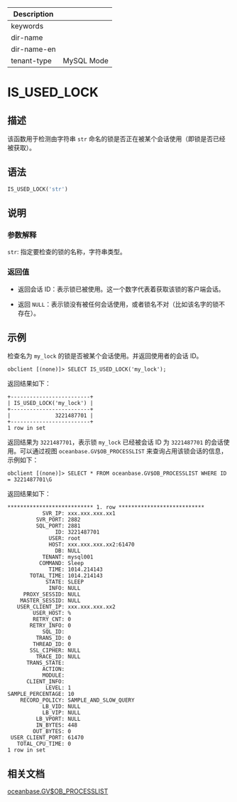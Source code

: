 | Description   |                 |
|---------------|-----------------|
| keywords      |                 |
| dir-name      |                 |
| dir-name-en   |                 |
| tenant-type   | MySQL Mode      |

# IS_USED_LOCK

## 描述

该函数用于检测由字符串 `str` 命名的锁是否正在被某个会话使用（即锁是否已经被获取）。

## 语法

```sql
IS_USED_LOCK('str')
```

## 说明

### 参数解释

`str`: 指定要检查的锁的名称，字符串类型。

### 返回值

* 返回会话 ID：表示锁已被使用。这一个数字代表着获取该锁的客户端会话。

* 返回 `NULL`：表示锁没有被任何会话使用，或者锁名不对（比如该名字的锁不存在）。

## 示例

检查名为 `my_lock` 的锁是否被某个会话使用。并返回使用者的会话 ID。

```shell
obclient [(none)]> SELECT IS_USED_LOCK('my_lock');
```

返回结果如下：

```shell
+-------------------------+
| IS_USED_LOCK('my_lock') |
+-------------------------+
|              3221487701 |
+-------------------------+
1 row in set
```

返回结果为 `3221487701`，表示锁 `my_lock` 已经被会话 ID 为 `3221487701` 的会话使用。可以通过视图 `oceanbase.GV$OB_PROCESSLIST` 来查询占用该锁会话的信息，示例如下：

```shell
obclient [(none)]> SELECT * FROM oceanbase.GV$OB_PROCESSLIST WHERE ID = 3221487701\G
```

返回结果如下：

```shell
*************************** 1. row ***************************
           SVR_IP: xxx.xxx.xxx.xx1
         SVR_PORT: 2882
         SQL_PORT: 2881
               ID: 3221487701
             USER: root
             HOST: xxx.xxx.xxx.xx2:61470
               DB: NULL
           TENANT: mysql001
          COMMAND: Sleep
             TIME: 1014.214143
       TOTAL_TIME: 1014.214143
            STATE: SLEEP
             INFO: NULL
     PROXY_SESSID: NULL
    MASTER_SESSID: NULL
   USER_CLIENT_IP: xxx.xxx.xxx.xx2
        USER_HOST: %
        RETRY_CNT: 0
       RETRY_INFO: 0
           SQL_ID:
         TRANS_ID: 0
        THREAD_ID: 0
       SSL_CIPHER: NULL
         TRACE_ID: NULL
      TRANS_STATE:
           ACTION:
           MODULE:
      CLIENT_INFO:
            LEVEL: 1
SAMPLE_PERCENTAGE: 10
    RECORD_POLICY: SAMPLE_AND_SLOW_QUERY
           LB_VID: NULL
           LB_VIP: NULL
         LB_VPORT: NULL
         IN_BYTES: 448
        OUT_BYTES: 0
 USER_CLIENT_PORT: 61470
   TOTAL_CPU_TIME: 0
1 row in set
```

## 相关文档

[oceanbase.GV$OB_PROCESSLIST](../../../../../700.system-views/400.system-view-of-mysql-mode/300.performance-view-of-mysql-mode/2500.gv-ob_processlist-of-mysql-mode.md)
